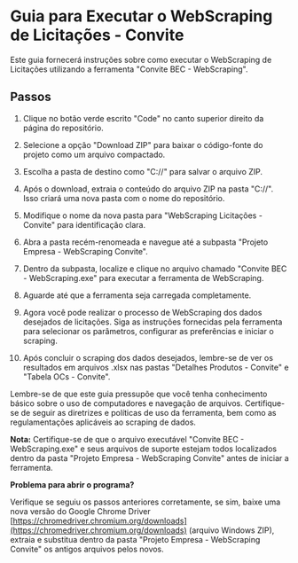 # Guia para Executar o WebScraping de Licitações - Convite

Este guia fornecerá instruções sobre como executar o WebScraping de Licitações utilizando a ferramenta "Convite BEC - WebScraping".

## Passos

1. Clique no botão verde escrito "Code" no canto superior direito da página do repositório.

2. Selecione a opção "Download ZIP" para baixar o código-fonte do projeto como um arquivo compactado.

3. Escolha a pasta de destino como "C://" para salvar o arquivo ZIP.

4. Após o download, extraia o conteúdo do arquivo ZIP na pasta "C://". Isso criará uma nova pasta com o nome do repositório.

5. Modifique o nome da nova pasta para "WebScraping Licitações - Convite" para identificação clara.

6. Abra a pasta recém-renomeada e navegue até a subpasta "Projeto Empresa - WebScraping Convite".

7. Dentro da subpasta, localize e clique no arquivo chamado "Convite BEC - WebScraping.exe" para executar a ferramenta de WebScraping.

8. Aguarde até que a ferramenta seja carregada completamente.

9. Agora você pode realizar o processo de WebScraping dos dados desejados de licitações. Siga as instruções fornecidas pela ferramenta para selecionar os parâmetros, configurar as preferências e iniciar o scraping.

10. Após concluir o scraping dos dados desejados, lembre-se de ver os resultados em arquivos .xlsx nas pastas "Detalhes Produtos - Convite" e
"Tabela OCs - Convite".

Lembre-se de que este guia pressupõe que você tenha conhecimento básico sobre o uso de computadores e navegação de arquivos. Certifique-se de seguir as diretrizes e políticas de uso da ferramenta, bem como as regulamentações aplicáveis ao scraping de dados.

**Nota:** Certifique-se de que o arquivo executável "Convite BEC - WebScraping.exe" e seus arquivos de suporte estejam todos localizados dentro da pasta "Projeto Empresa - WebScraping Convite" antes de iniciar a ferramenta.

**Problema para abrir o programa?**

Verifique se seguiu os passos anteriores corretamente, se sim, baixe uma nova versão do Google Chrome Driver [https://chromedriver.chromium.org/downloads](https://chromedriver.chromium.org/downloads) (arquivo Windows ZIP), extraia e substitua dentro da pasta "Projeto Empresa - WebScraping Convite" os antigos arquivos pelos novos. 
